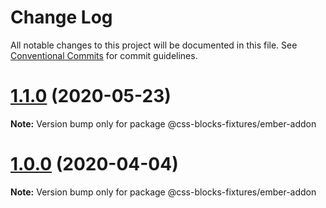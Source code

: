 # Change Log

All notable changes to this project will be documented in this file.
See [Conventional Commits](https://conventionalcommits.org) for commit guidelines.

# [1.1.0](https://github.com/linkedin/css-blocks/compare/v1.0.0...v1.1.0) (2020-05-23)

**Note:** Version bump only for package @css-blocks-fixtures/ember-addon





# [1.0.0](https://github.com/linkedin/css-blocks/compare/v1.0.0-alpha.7...v1.0.0) (2020-04-04)

**Note:** Version bump only for package @css-blocks-fixtures/ember-addon
